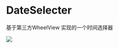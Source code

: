 # DateSelecter
基于第三方WheelView 实现的一个时间选择器

![](https://github.com/caoweiaaa/DateSelecter/blob/master/DateSelecter/date.gif)
